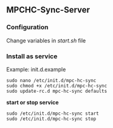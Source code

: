 ## MPCHC-Sync-Server

### Configuration
Change variables in *start.sh* file

### Install as service
Example: init.d.example
```
sudo nano /etc/init.d/mpc-hc-sync
sudo chmod +x /etc/init.d/mpc-hc-sync
sudo update-rc.d mpc-hc-sync defaults
```
__start or stop service__
```
sudo /etc/init.d/mpc-hc-sync start
sudo /etc/init.d/mpc-hc-sync stop
```
